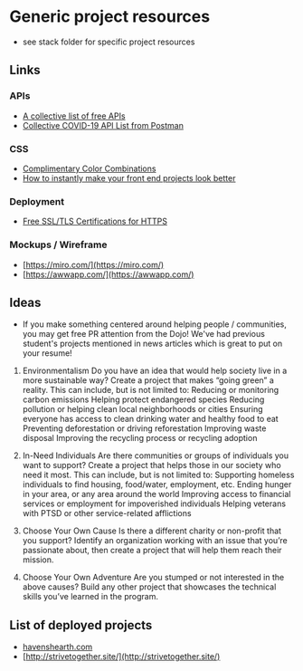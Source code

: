 # Generic project resources

- see stack folder for specific project resources

## Links

### APIs

- [A collective list of free APIs](https://github.com/public-apis/public-apis)
- [Collective COVID-19 API List from Postman](https://covid-19-apis.postman.com/?mkt_tok=eyJpIjoiT1RrelpqUm1aamRqWlRJNSIsInQiOiJOeVRxZ0JXUW1hY21HekQ1U1hCXC9QZ00zSm9xc1F5UDluYWFIbkk3aFFFTWNUcURkVmd0dEtvOGJnbzVzdzFoODF0S0VpWXpDVElsNXZUY29iU0djOEIySDRLeWlFK3FrUFB6MlRCZUZnb1VkS3VPeG5VclZQZWx6dTZuVGNMVlEifQ%3D%3D)

### CSS

- [Complimentary Color Combinations](https://coolors.co/app)
- [How to instantly make your front end projects look better](https://www.freecodecamp.org/news/how-to-make-your-front-end-projects/)

### Deployment

- [Free SSL/TLS Certifications for HTTPS](https://letsencrypt.org/)

### Mockups / Wireframe

- [https://miro.com/](https://miro.com/)
- [https://awwapp.com/](https://awwapp.com/)

## Ideas

- If you make something centered around helping people / communities, you may get free PR attention from the Dojo! We've had previous student's projects mentioned in news articles which is great to put on your resume!

1. Environmentalism
   Do you have an idea that would help society live in a more sustainable way? Create a project that makes “going green” a reality. This can include, but is not limited to:
   Reducing or monitoring carbon emissions
   Helping protect endangered species
   Reducing pollution or helping clean local neighborhoods or cities
   Ensuring everyone has access to clean drinking water and healthy food to eat
   Preventing deforestation or driving reforestation
   Improving waste disposal
   Improving the recycling process or recycling adoption

2. In-Need Individuals
   Are there communities or groups of individuals you want to support? Create a project that helps those in our society who need it most. This can include, but is not limited to:
   Supporting homeless individuals to find housing, food/water, employment, etc.
   Ending hunger in your area, or any area around the world
   Improving access to financial services or employment for impoverished individuals
   Helping veterans with PTSD or other service-related afflictions

3. Choose Your Own Cause
   Is there a different charity or non-profit that you support? Identify an organization working with an issue that you’re passionate about, then create a project that will help them reach their mission.

4. Choose Your Own Adventure
   Are you stumped or not interested in the above causes? Build any other project that showcases the technical skills you’ve learned in the program.

## List of deployed projects

- [havenshearth.com](havenshearth.com)
- [http://strivetogether.site/](http://strivetogether.site/)
